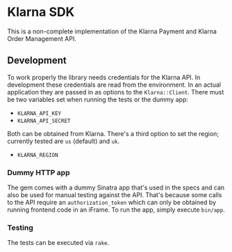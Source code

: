 # Klarna SDK

This is a non-complete implementation of the Klarna Payment and Klarna Order Management API.

## Development

To work properly the library needs credentials for the Klarna API. In development these credentials are read from the environment. In an actual application they are passed in as options to the `Klarna::Client`. There must be two variables set when running the tests or the dummy app:

- `KLARNA_API_KEY`
- `KLARNA_API_SECRET`

Both can be obtained from Klarna. There's a third option to set the region; currently tested are `us` (default) and `uk`.

- `KLARNA_REGION`

### Dummy HTTP app

The gem comes with a dummy Sinatra app that's used in the specs and can also be used for manual testing against the API. That's because some calls to the API require an `authorization_token` which can only be obtained by running frontend code in an iFrame. To run the app, simply execute `bin/app`.

### Testing

The tests can be executed via `rake`.

